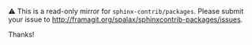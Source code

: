 ⚠️ This is a read-only mirror for `sphinx-contrib/packages`. Please submit your issue to http://framagit.org/spalax/sphinxcontrib-packages/issues.

Thanks!
